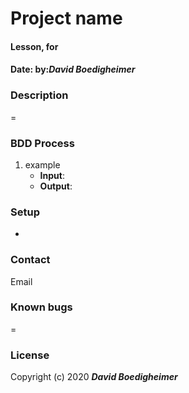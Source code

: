 # Project name
#### Lesson, for
#### Date:  by:_**David Boedigheimer**_
### Description
=
### BDD Process
1. example
      * **Input**:
      * **Output**:
### Setup
*
### Contact
Email
### Known bugs
=
### License

Copyright (c) 2020 _**David Boedigheimer**_
